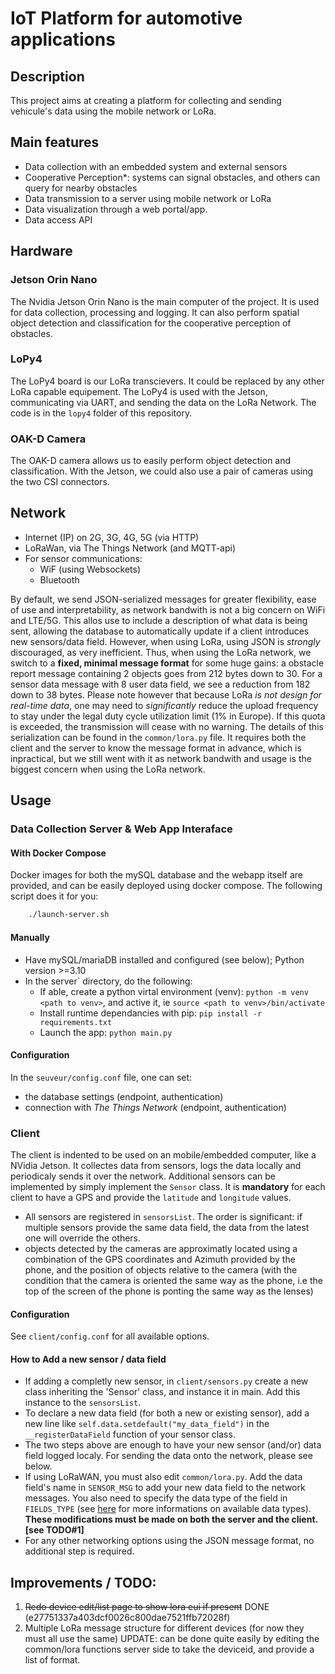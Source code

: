 # IoT Platform for automotive applications

## Description
This project aims at creating a platform for collecting and sending vehicule's data using the mobile network or LoRa.

## Main features
- Data collection with an embedded system and external sensors
- Cooperative Perception*: systems can signal obstacles, and others can query for nearby obstacles
- Data transmission to a server using mobile network or LoRa
- Data visualization through a web portal/app.
- Data access API

## Hardware

### Jetson Orin Nano
The Nvidia Jetson Orin Nano is the main computer of the project. It is used for data collection, processing and logging. It can also perform spatial object detection and classification for the cooperative perception of obstacles.

### LoPy4
The LoPy4 board is our LoRa transcievers. It could be replaced by any other LoRa capable equipement.
The LoPy4 is used with the Jetson, communicating via UART, and sending the data on the LoRa Network. The code is in the `lopy4` folder of this repository.

### OAK-D Camera 
The OAK-D camera allows us to easily perform object detection and classification. With the Jetson, we could also use a pair of cameras using the two CSI connectors.

## Network

- Internet (IP) on 2G, 3G, 4G, 5G (via HTTP)
- LoRaWan,  via The Things Network (and MQTT-api)
- For sensor communications:
    - WiF (using Websockets)
    - Bluetooth

By default, we send JSON-serialized messages for greater flexibility, ease of use and interpretability, as network bandwith is not a big concern on WiFi and LTE/5G. This allos use to include a description of what data is being sent, allowing the database to automatically update if a client introduces new sensors/data field.
However, when using LoRa, using JSON is *strongly* discouraged, as very inefficient.
Thus, when using the LoRa network, we switch to a **fixed, minimal message format** for some huge gains: a obstacle report message containing 2 objects goes from 212 bytes down to 30. For a sensor data message with 8 user data field, we see a reduction from 182 down to 38 bytes.
Please note however that because LoRa *is not design for real-time data*, one may need to *significantly* reduce the upload frequency to stay under the legal duty cycle utilization limit (1% in Europe). If this quota is exceeded, the transmission will cease with no warning.
The details of this serialization can be found in the `common/lora.py` file. It requires both the client and the server to know the message format in advance, which is inpractical, but we still went with it as network bandwith and usage is the biggest concern when using the LoRa network.

## Usage
### Data Collection Server & Web App Interaface
#### With Docker Compose
Docker images for both the mySQL database and the webapp itself are provided, and can be easily deployed using docker compose. The following script does it for you:
```bash
    ./launch-server.sh
```
#### Manually
- Have mySQL/mariaDB installed and configured (see below); Python version >=3.10
- In the server` directory, do the following:
    - If able, create a python virtal environment (venv): `python -m venv <path to venv>`, and active it, ie `source <path to venv>/bin/activate`
    - Install runtime dependancies with pip: `pip install -r requirements.txt`
    - Launch the app: `python main.py`

#### Configuration
In the `seuveur/config.conf` file, one can set:
- the database settings (endpoint, authentication)
- connection with *The Things Network* (endpoint, authentication)

### Client
The client is indented to be used on an mobile/embedded computer, like a NVidia Jetson. It collectes data from sensors, logs the data locally and periodicaly sends it over the network.
Additional sensors can be implemented by simply implement the `Sensor` class.
It is **mandatory** for each client to have a GPS and provide the `latitude` and `longitude` values.

- All sensors are registered in `sensorsList`. The order is significant: if multiple sensors provide the same data field, the data from the latest one will override the others. 
- objects detected by the cameras are approximatly located using a combination of the GPS coordinates and Azimuth provided by the phone, and the position of objects relative to the camera (with the condition that the camera is oriented the same way as the phone, i.e the top of the screen of the phone is ponting the same way as the lenses)

#### Configuration
See `client/config.conf` for all available options.

#### How to Add a new sensor / data field
- If adding a completly new sensor, in `client/sensors.py` create a new class inheriting the 'Sensor' class, and instance it in main. Add this instance to the `sensorsList`. 
- To declare a new data field (for both a new or existing sensor), add a new line like `self.data.setdefault("my_data_field")` in the `__registerDataField` function of your sensor class.
- The two steps above are enough to have your new sensor (and/or) data field logged localy. For sending the data onto the network, please see below.
- If using LoRaWAN, you must also edit `common/lora.py`. Add the data field's name in `SENSOR_MSG` to add your new data field to the network messages. You also need to specify the data type of the field in `FIELDS_TYPE` (see [here](https://docs.python.org/3/library/struct.html#format-characters) for more informations on available data types). **These modifications must be made on both the server and the client. [see TODO#1]**
- For any other networking options using the JSON message format, no additional step is required.



## Improvements / TODO:
1. ~~Redo device edit/list page to show lora eui if present~~ DONE (e27751337a403dcf0026c800dae7521ffb72028f)
2. Multiple LoRa message structure for different devices (for now they must all use the same) UPDATE: can be done quite easily by editing the common/lora functions server side to take the deviceid, and provide a list of format.